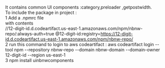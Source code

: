 It contains  common UI components :category,preloader ,getpostwidth.<br />
To include the package in project :<br />
1 Add a .npmrc file <br />
with contents <br />
//12-digit-id.d.codeartifact.us-east-1.amazonaws.com/npm/nbnw-repo/:always-auth=true @12-digit-id:registry=https://12-digit-id.d.codeartifact.us-east-1.amazonaws.com/npm/nbnw-repo/ <br />
2 run this command to login to aws codeartifact : aws codeartifact login --tool npm --repository nbnw-repo --domain nbnw-domain --domain-owner 12-digit-id --region us-east-1 <br />
3 npm install uinbnwcomponents
